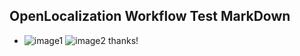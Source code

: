 ## OpenLocalization Workflow Test MarkDown
* ![image1](.\5a92af01-dfb1-4b4d-ac59-3b6a92ad95e2.PNG)   ![image2](.\ec876eb0-9935-4aac-a132-21d93f6e9bc7.png) 
thanks!